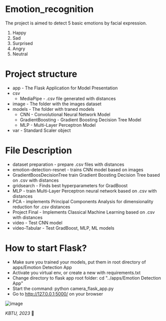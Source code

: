 # Emotion_recognition
The project is aimed to detect 5 basic emotions by facial expression.
1. Happy
2. Sad
3. Surprised
4. Angry
5. Neutral

# Project structure
- app - The Flask Application for Model Presentation
- csv
  - MediaPipe - .csv file generated with distances
- image - The folder with the images dataset
- models - The folder with traned models
  - CNN - Convolutional Neural Network Model
  - GradientBoosting - Gradient Boosting Decision Tree Model
  - MLP - Multi-Layer Perceptron Model
- var - Standard Scaler object

# File Description
- dataset preparation - prepare .csv files with distances
- emotion-detection-resnet - trains CNN model based on images
- GradientBoosDecisionTree train Gradient Boosting Decision Tree based on .csv with distances
- gridsearch - Finds best hyperparameters for GradBoost
- MLP - train Multi-Layer Perceptron neural network based on .csv with distances
- PCA - implements Principal Components Analysis for dimensionality reduction for .csv distances
- Project Final - Implements Classical Machine Learning based on .csv with distances
- video - Test CNN model
- video-Tabular - Test GradBoost, MLP, ML models

# How to start Flask?
- Make sure you trained your models, put them in root directory of apps/Emotion Detection App
- Activate you virtual env, or create a new with requirements.txt
- Change directory to flask app root folder: cd "../apps/Emotion Detection App"
- Start the command: python camera_flask_app.py
- Go to http://127.0.0.1:5000/ on your browser

![image](https://github.com/Noorius/emotion_recognition/assets/78252057/cb6f2ffd-3c96-4941-b346-15568a1a6353)

*KBTU, 2023* 🎉
